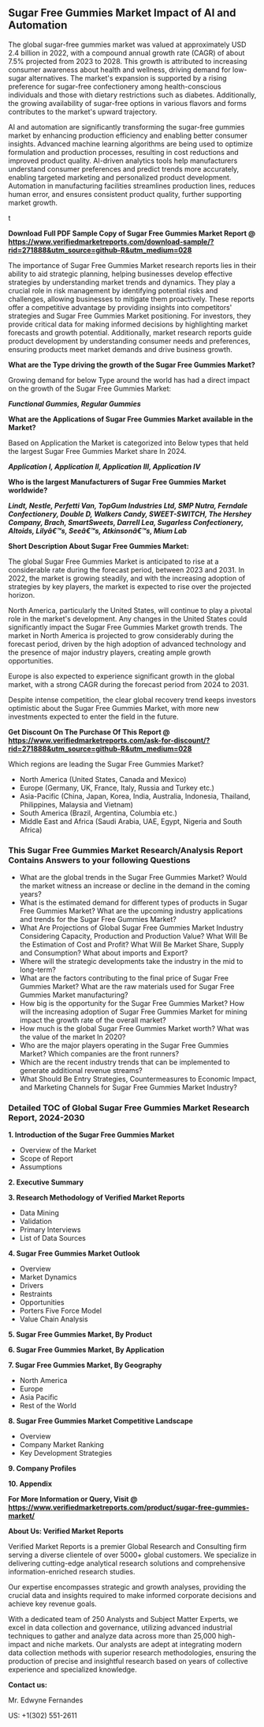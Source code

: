 <h2>Sugar Free Gummies Market Impact of AI and Automation</h2><p>The global sugar-free gummies market was valued at approximately USD 2.4 billion in 2022, with a compound annual growth rate (CAGR) of about 7.5% projected from 2023 to 2028. This growth is attributed to increasing consumer awareness about health and wellness, driving demand for low-sugar alternatives. The market's expansion is supported by a rising preference for sugar-free confectionery among health-conscious individuals and those with dietary restrictions such as diabetes. Additionally, the growing availability of sugar-free options in various flavors and forms contributes to the market's upward trajectory.</p><p>AI and automation are significantly transforming the sugar-free gummies market by enhancing production efficiency and enabling better consumer insights. Advanced machine learning algorithms are being used to optimize formulation and production processes, resulting in cost reductions and improved product quality. AI-driven analytics tools help manufacturers understand consumer preferences and predict trends more accurately, enabling targeted marketing and personalized product development. Automation in manufacturing facilities streamlines production lines, reduces human error, and ensures consistent product quality, further supporting market growth.</p>t</p><p id="" class=""><strong>Download Full PDF Sample Copy of Sugar Free Gummies Market Report @ <a href="https://www.verifiedmarketreports.com/download-sample/?rid=271888&utm_source=github-R&utm_medium=028" target="_blank">https://www.verifiedmarketreports.com/download-sample/?rid=271888&utm_source=github-R&utm_medium=028</a></strong></p><p>The importance of&nbsp;Sugar Free Gummies Market research reports lies in their ability to aid strategic planning, helping businesses develop effective strategies by understanding market trends and dynamics. They play a crucial role in risk management by identifying potential risks and challenges, allowing businesses to mitigate them proactively. These reports offer a competitive advantage by providing insights into competitors' strategies and Sugar Free Gummies Market positioning. For investors, they provide critical data for making informed decisions by highlighting market forecasts and growth potential. Additionally, market research reports guide product development by understanding consumer needs and preferences, ensuring products meet market demands and drive business growth.</p><p><strong>What are the&nbsp;Type driving the growth of the Sugar Free Gummies Market?</strong></p><p id="" class="">Growing demand for below Type around the world has had a direct impact on the growth of the Sugar Free Gummies Market:</p><em><strong>Functional Gummies, Regular Gummies</strong></em></p><strong>What are the&nbsp;Applications&nbsp;of Sugar Free Gummies Market available in the Market?</strong></p><p id="" class="">Based on Application the Market is categorized into Below types that held the largest Sugar Free Gummies Market share In 2024.</p><em><strong>Application I, Application II, Application III, Application IV</strong></em></p><strong>Who is the largest Manufacturers of Sugar Free Gummies Market worldwide?</strong></p><p><em><strong>Lindt, Nestle, Perfetti Van, TopGum Industries Ltd, SMP Nutra, Ferndale Confectionery, Double D, Walkers Candy, SWEET-SWITCH, The Hershey Company, Brach, SmartSweets, Darrell Lea, Sugarless Confectionery, Altoids, Lilyâ€™s, Seeâ€™s, Atkinsonâ€™s, Mium Lab</strong></em></p><p id="" class=""><strong>Short Description About Sugar Free Gummies Market:</strong></p><p>The global Sugar Free Gummies Market is anticipated to rise at a considerable rate during the forecast period, between 2023 and 2031. In 2022, the market is growing steadily, and with the increasing adoption of strategies by key players, the market is expected to rise over the projected horizon.</p><p>North America, particularly the United States, will continue to play a pivotal role in the market's development. Any changes in the United States could significantly impact the Sugar Free Gummies Market growth trends. The market in North America is projected to grow considerably during the forecast period, driven by the high adoption of advanced technology and the presence of major industry players, creating ample growth opportunities.</p><p>Europe is also expected to experience significant growth in the global market, with a strong CAGR during the forecast period from 2024 to 2031.</p><p>Despite intense competition, the clear global recovery trend keeps investors optimistic about the Sugar Free Gummies Market, with more new investments expected to enter the field in the future.</p><p id="" class=""><strong>Get Discount On The Purchase Of This Report @ <a href="https://www.verifiedmarketreports.com/ask-for-discount/?rid=271888&utm_source=github-R&utm_medium=028" target="_blank">https://www.verifiedmarketreports.com/ask-for-discount/?rid=271888&utm_source=github-R&utm_medium=028</a></strong></p>Which regions are leading the Sugar Free Gummies Market?</p><ul><li>North America (United States, Canada and Mexico)</li><li>Europe (Germany, UK, France, Italy, Russia and Turkey etc.)</li><li>Asia-Pacific (China, Japan, Korea, India, Australia, Indonesia, Thailand, Philippines, Malaysia and Vietnam)</li><li>South America (Brazil, Argentina, Columbia etc.)</li><li>Middle East and Africa (Saudi Arabia, UAE, Egypt, Nigeria and South Africa)</li></ul><h3 id="" class="">This Sugar Free Gummies Market Research/Analysis Report Contains Answers to your following Questions</h3><ul><li>What are the global trends in the Sugar Free Gummies Market? Would the market witness an increase or decline in the demand in the coming years?</li><li>What is the estimated demand for different types of products in Sugar Free Gummies Market? What are the upcoming industry applications and trends for the Sugar Free Gummies Market?</li><li>What Are Projections of Global Sugar Free Gummies Market Industry Considering Capacity, Production and Production Value? What Will Be the Estimation of Cost and Profit? What Will Be Market Share, Supply and Consumption? What about imports and Export?</li><li>Where will the strategic developments take the industry in the mid to long-term?</li><li>What are the factors contributing to the final price of Sugar Free Gummies Market? What are the raw materials used for Sugar Free Gummies Market manufacturing?</li><li>How big is the opportunity for the Sugar Free Gummies Market? How will the increasing adoption of Sugar Free Gummies Market for mining impact the growth rate of the overall market?</li><li>How much is the global Sugar Free Gummies Market worth? What was the value of the market In 2020?</li><li>Who are the major players operating in the Sugar Free Gummies Market? Which companies are the front runners?</li><li>Which are the recent industry trends that can be implemented to generate additional revenue streams?</li><li>What Should Be Entry Strategies, Countermeasures to Economic Impact, and Marketing Channels for Sugar Free Gummies Market Industry?</li></ul><h3 id="" class="">Detailed TOC of Global Sugar Free Gummies Market Research Report, 2024-2030</h3><p id="" class=""><strong>1. Introduction of the Sugar Free Gummies Market</strong></p><ul><li>Overview of the Market</li><li>Scope of Report</li><li>Assumptions</li></ul><p id="" class=""><strong>2. Executive Summary</strong></p><p id="" class=""><strong>3. Research Methodology of Verified Market Reports</strong></p><ul><li>Data Mining</li><li>Validation</li><li>Primary Interviews</li><li>List of Data Sources</li></ul><p id="" class=""><strong>4. Sugar Free Gummies Market Outlook</strong></p><ul><li>Overview</li><li>Market Dynamics</li><li>Drivers</li><li>Restraints</li><li>Opportunities</li><li>Porters Five Force Model</li><li>Value Chain Analysis</li></ul><p id="" class=""><strong>5. Sugar Free Gummies Market, By Product</strong></p><p id="" class=""><strong>6. Sugar Free Gummies Market, By Application</strong></p><p id="" class=""><strong>7. Sugar Free Gummies Market, By Geography</strong></p><ul><li>North America</li><li>Europe</li><li>Asia Pacific</li><li>Rest of the World</li></ul><p id="" class=""><strong>8. Sugar Free Gummies Market Competitive Landscape</strong></p><ul><li>Overview</li><li>Company Market Ranking</li><li>Key Development Strategies</li></ul><p id="" class=""><strong>9. Company Profiles</strong></p><p id="" class=""><strong>10. Appendix</strong></p><p id="" class=""><strong>For More Information or Query, Visit @ <a href="https://www.verifiedmarketreports.com/product/sugar-free-gummies-market/" target="_blank">https://www.verifiedmarketreports.com/product/sugar-free-gummies-market/</a></strong></p><p id="" class=""><strong>About Us: Verified Market Reports</strong></p><p id="" class="">Verified Market Reports is a premier Global Research and Consulting firm serving a diverse clientele of over 5000+ global customers. We specialize in delivering cutting-edge analytical research solutions and comprehensive information-enriched research studies.</p><p id="" class="">Our expertise encompasses strategic and growth analyses, providing the crucial data and insights required to make informed corporate decisions and achieve key revenue goals.</p><p id="" class="">With a dedicated team of 250 Analysts and Subject Matter Experts, we excel in data collection and governance, utilizing advanced industrial techniques to gather and analyze data across more than 25,000 high-impact and niche markets. Our analysts are adept at integrating modern data collection methods with superior research methodologies, ensuring the production of precise and insightful research based on years of collective experience and specialized knowledge.</p><p id="" class=""><strong>Contact us:</strong></p><p id="" class="">Mr. Edwyne Fernandes</p><p id="" class="">US: +1(302) 551-2611</p>